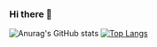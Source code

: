 ### Hi there 👋

<!--
**RohanYim/RohanYim** is a ✨ _special_ ✨ repository because its `README.md` (this file) appears on your GitHub profile.

Here are some ideas to get you started:

- 🔭 I’m currently working on ...
- 🌱 I’m currently learning ...
- 👯 I’m looking to collaborate on ...
- 🤔 I’m looking for help with ...
- 💬 Ask me about ...
- 📫 How to reach me: ...
- 😄 Pronouns: ...
- ⚡ Fun fact: ...
-->


![Anurag's GitHub stats](https://rohan-yim-stats.vercel.app/api?username=RohanYim&count_private=true&show_icons=true)
[![Top Langs](https://rohan-yim-stats.vercel.app/api/top-langs/?username=RohanYim)](https://github.com/anuraghazra/github-readme-stats)
